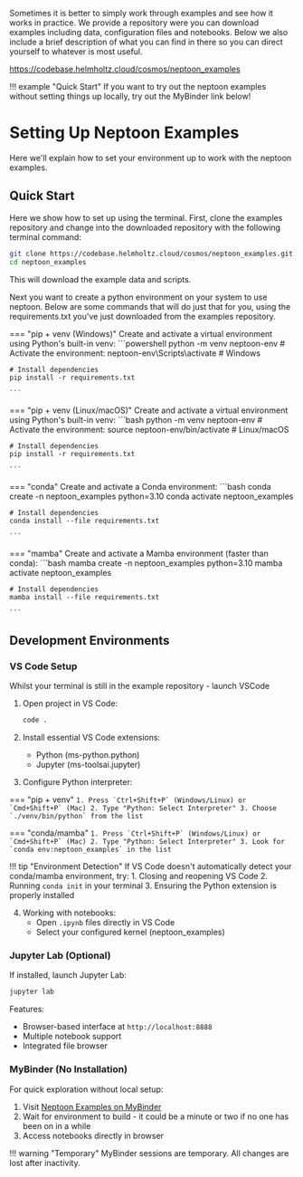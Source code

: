 
Sometimes it is better to simply work through examples and see how it works in practice. We provide a repository were you can download examples including data, configuration files and notebooks. 
Below we also include a brief description of what you can find in there so you can direct yourself to whatever is most useful.

https://codebase.helmholtz.cloud/cosmos/neptoon_examples 

!!! example "Quick Start"
    If you want to try out the neptoon examples without setting things up locally, try out the MyBinder link below!


# Setting Up Neptoon Examples

Here we'll explain how to set your environment up to work with the neptoon examples. 

## Quick Start

Here we show how to set up using the terminal. First, clone the examples repository and change into the downloaded repository with the following terminal command:

```bash
git clone https://codebase.helmholtz.cloud/cosmos/neptoon_examples.git
cd neptoon_examples
```

This will download the example data and scripts.

Next you want to create a python environment on your system to use neptoon. Below are some commands that will do just that for you, using the requirements.txt you've just downloaded from the examples repository.

=== "pip + venv (Windows)"
    Create and activate a virtual environment using Python's built-in venv:
    ```powershell
    python -m venv neptoon-env
    # Activate the environment:
    neptoon-env\Scripts\activate     # Windows
    
    # Install dependencies
    pip install -r requirements.txt
    
    ```
=== "pip + venv (Linux/macOS)"
    Create and activate a virtual environment using Python's built-in venv:
    ```bash
    python -m venv neptoon-env
    # Activate the environment:
    source neptoon-env/bin/activate  # Linux/macOS
    
    # Install dependencies
    pip install -r requirements.txt
    
    ```

=== "conda"
    Create and activate a Conda environment:
    ```bash
    conda create -n neptoon_examples python=3.10
    conda activate neptoon_examples
    
    # Install dependencies
    conda install --file requirements.txt
    
    ```

=== "mamba"
    Create and activate a Mamba environment (faster than conda):
    ```bash
    mamba create -n neptoon_examples python=3.10
    mamba activate neptoon_examples
    
    # Install dependencies
    mamba install --file requirements.txt
    
    ```

## Development Environments

### VS Code Setup

Whilst your terminal is still in the example repository - launch VSCode

1. Open project in VS Code:
    ```bash
    code .
    ```

2. Install essential VS Code extensions:
    - Python (ms-python.python)
    - Jupyter (ms-toolsai.jupyter)

3. Configure Python interpreter:

=== "pip + venv"
    ```
    1. Press `Ctrl+Shift+P` (Windows/Linux) or `Cmd+Shift+P` (Mac)
    2. Type "Python: Select Interpreter"
    3. Choose `./venv/bin/python` from the list
    ```

=== "conda/mamba"
    ```
    1. Press `Ctrl+Shift+P` (Windows/Linux) or `Cmd+Shift+P` (Mac)
    2. Type "Python: Select Interpreter"
    3. Look for `conda env:neptoon_examples` in the list
    ```

!!! tip "Environment Detection"
    If VS Code doesn't automatically detect your conda/mamba environment, try:
    1. Closing and reopening VS Code
    2. Running `conda init` in your terminal
    3. Ensuring the Python extension is properly installed


4. Working with notebooks:
    - Open `.ipynb` files directly in VS Code
    - Select your configured kernel (neptoon_examples)

### Jupyter Lab (Optional)

If installed, launch Jupyter Lab:

```bash
jupyter lab
```
Features:

- Browser-based interface at `http://localhost:8888`
- Multiple notebook support
- Integrated file browser

### MyBinder (No Installation)

For quick exploration without local setup:

  1. Visit [Neptoon Examples on MyBinder](https://mybinder.org/v2/git/https%3A%2F%2Fcodebase.helmholtz.cloud%2Fcosmos%2Fneptoon_examples/HEAD)
  2. Wait for environment to build - it could be a minute or two if no one has been on in a while
  3. Access notebooks directly in browser

!!! warning "Temporary"
    MyBinder sessions are temporary. All changes are lost after inactivity.

